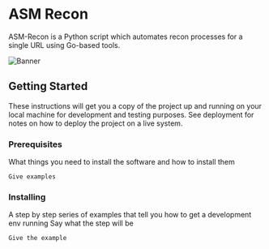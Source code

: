 # ASM Recon
ASM-Recon is a Python script which automates recon processes for a single URL using Go-based tools.

![Banner](https://github.com/rushikeshhh-patil/ASM-Recon/assets/126753099/b6cfde40-c25e-415f-9c6d-250190a61f4b)

## Getting Started
These instructions will get you a copy of the project up and running on your local machine for development and testing purposes. See deployment for notes on how to deploy the project on a live system.

### Prerequisites
What things you need to install the software and how to install them
```
Give examples
```
### Installing
A step by step series of examples that tell you how to get a development env running
Say what the step will be
```
Give the example
```
